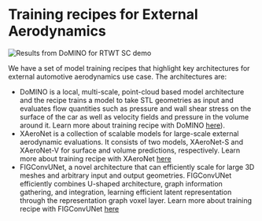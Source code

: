 # Training recipes for External Aerodynamics

![Results from DoMINO for RTWT SC demo](../../../../docs/img/domino_result_rtwt.jpg)

We have a set of model training recipes that highlight key architectures for external automotive aerodynamics use case. 
The architectures are:
- DoMINO is a local, multi-scale, point-cloud based model architecture and the recipe trains a model to take STL
geometries as input and evaluates flow quantities such as pressure and wall shear stress on the surface of the car as well as velocity fields and pressure in the volume around it. Learn more about training recipe with DoMINO [here](https://github.com/NVIDIA/modulus/blob/ram-cherukuri-patch-1/examples/cfd/external_aerodynamics/domino/README.md)).
- XAeroNet is a collection of scalable models for large-scale external aerodynamic evaluations. It consists of two models, XAeroNet-S and XAeroNet-V for surface and volume predictions, respectively. Learn more about training recipe with XAeroNet [here](https://github.com/NVIDIA/modulus/blob/ram-cherukuri-patch-1/examples/cfd/external_aerodynamics/xaeronet/README.md)
- FIGConvUNet, a novel architecture that can efficiently scale for large 3D meshes and arbitrary input and output geometries. FIGConvUNet efficiently combines U-shaped architecture, graph information gathering, and integration, learning efficient latent representation through the representation graph voxel layer. Learn more about training recipe with FIGConvUNet [here](https://github.com/NVIDIA/modulus/blob/ram-cherukuri-patch-1/examples/cfd/external_aerodynamics/figconvnet/README.md)
